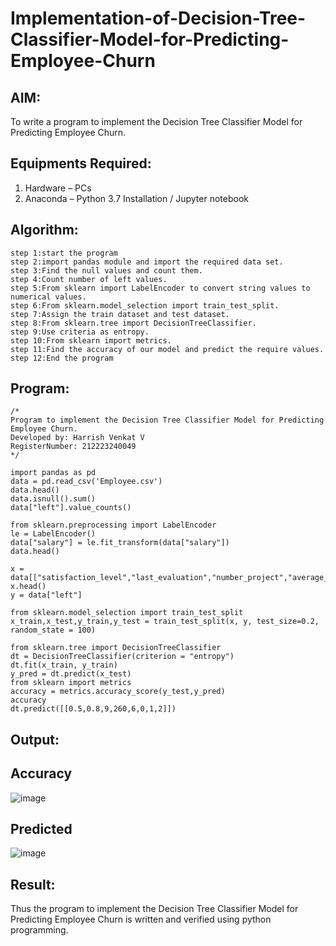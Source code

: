 # Implementation-of-Decision-Tree-Classifier-Model-for-Predicting-Employee-Churn

## AIM:
To write a program to implement the Decision Tree Classifier Model for Predicting Employee Churn.

## Equipments Required:
1. Hardware – PCs
2. Anaconda – Python 3.7 Installation / Jupyter notebook

## Algorithm:
```
step 1:start the program
step 2:import pandas module and import the required data set.
step 3:Find the null values and count them.
step 4:Count number of left values.
step 5:From sklearn import LabelEncoder to convert string values to numerical values.
step 6:From sklearn.model_selection import train_test_split.
step 7:Assign the train dataset and test dataset.
step 8:From sklearn.tree import DecisionTreeClassifier.
step 9:Use criteria as entropy.
step 10:From sklearn import metrics.
step 11:Find the accuracy of our model and predict the require values.
step 12:End the program
```
## Program:
```
/*
Program to implement the Decision Tree Classifier Model for Predicting Employee Churn.
Developed by: Harrish Venkat V
RegisterNumber: 212223240049
*/

import pandas as pd
data = pd.read_csv('Employee.csv')
data.head()
data.isnull().sum()
data["left"].value_counts()

from sklearn.preprocessing import LabelEncoder
le = LabelEncoder()
data["salary"] = le.fit_transform(data["salary"])
data.head()

x = data[["satisfaction_level","last_evaluation","number_project","average_montly_hours","time_spend_company","Work_accident","promotion_last_5years","salary"]]
x.head()
y = data["left"]

from sklearn.model_selection import train_test_split
x_train,x_test,y_train,y_test = train_test_split(x, y, test_size=0.2, random_state = 100)

from sklearn.tree import DecisionTreeClassifier
dt = DecisionTreeClassifier(criterion = "entropy")
dt.fit(x_train, y_train)
y_pred = dt.predict(x_test)
from sklearn import metrics
accuracy = metrics.accuracy_score(y_test,y_pred)
accuracy
dt.predict([[0.5,0.8,9,260,6,0,1,2]])
```

## Output:
## Accuracy
![image](https://github.com/user-attachments/assets/d75e9db9-5da6-4467-b811-305647c37e78)

## Predicted
![image](https://github.com/user-attachments/assets/4112e294-5f25-4b00-ad52-84609a7b9049)



## Result:
Thus the program to implement the  Decision Tree Classifier Model for Predicting Employee Churn is written and verified using python programming.
